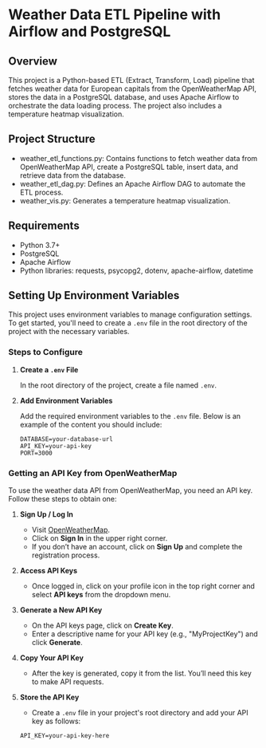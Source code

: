 # Weather Data ETL Pipeline with Airflow and PostgreSQL

## Overview

This project is a Python-based ETL (Extract, Transform, Load) pipeline that fetches weather data for European capitals from the OpenWeatherMap API, stores the data in a PostgreSQL database, and uses Apache Airflow to orchestrate the data loading process. The project also includes a temperature heatmap visualization.

## Project Structure

- weather_etl_functions.py: Contains functions to fetch weather data from OpenWeatherMap API, create a PostgreSQL table, insert data, and retrieve data from the database.
- weather_etl_dag.py: Defines an Apache Airflow DAG to automate the ETL process.
- weather_vis.py: Generates a temperature heatmap visualization.

## Requirements

- Python 3.7+
- PostgreSQL
- Apache Airflow
- Python libraries: requests, psycopg2, dotenv, apache-airflow, datetime

## Setting Up Environment Variables

This project uses environment variables to manage configuration settings. To get started, you'll need to create a `.env` file in the root directory of the project with the necessary variables.

### Steps to Configure

1. **Create a `.env` File**

   In the root directory of the project, create a file named `.env`.

2. **Add Environment Variables**

   Add the required environment variables to the `.env` file. Below is an example of the content you should include:

   ```env
   DATABASE=your-database-url
   API_KEY=your-api-key
   PORT=3000
   
### Getting an API Key from OpenWeatherMap

To use the weather data API from OpenWeatherMap, you need an API key. Follow these steps to obtain one:

1. **Sign Up / Log In**
   - Visit [OpenWeatherMap](https://openweathermap.org/).
   - Click on **Sign In** in the upper right corner.
   - If you don’t have an account, click on **Sign Up** and complete the registration process.

2. **Access API Keys**
   - Once logged in, click on your profile icon in the top right corner and select **API keys** from the dropdown menu.

3. **Generate a New API Key**
   - On the API keys page, click on **Create Key**.
   - Enter a descriptive name for your API key (e.g., "MyProjectKey") and click **Generate**.

4. **Copy Your API Key**
   - After the key is generated, copy it from the list. You’ll need this key to make API requests.

5. **Store the API Key**
   - Create a `.env` file in your project's root directory and add your API key as follows:

   ```env
   API_KEY=your-api-key-here



